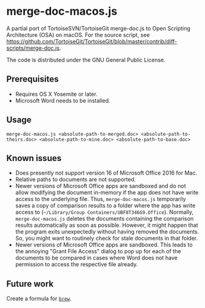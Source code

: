 # merge-doc-macos.js

A partial port of TortoiseSVN/TortoiseGit merge-doc.js to Open Scripting Architecture (OSA) on macOS.
For the source script, see https://github.com/TortoiseGit/TortoiseGit/blob/master/contrib/diff-scripts/merge-doc.js.

The code is distributed under the GNU General Public License. 

## Prerequisites

* Requires OS X Yosemite or later.
* Microsoft Word needs to be installed.

## Usage 

`merge-doc-macos.js <absolute-path-to-merged.doc> <absolute-path-to-theirs.doc> <absolute-path-to-mine.doc> <absolute-path-to-base.doc>`

## Known issues

* Does presently not support version 16 of Microsoft Office 2016 for Mac.
* Relative paths to documents are not supported.
* Newer versions of Microsoft Office apps are sandboxed and do not allow modifying the document in-memory if the app does not have write access to the underlying file. Thus, `merge-doc-macos.js` temporarily saves a copy of comparison results to a folder where the app has write access to (`~/Library/Group Containers/UBF8T346G9.Office`). Normally, `merge-doc-macos.js` deletes the documents containing the comparison results automatically as soon as possible. However, it might happen that the program exits unexpectedly without having removed the documents. So, you might want to routinely check for stale documents in that folder.
* Newer versions of Microsoft Office apps are sandboxed. This leads to the annoying
"Grant File Access" dialog to pop up for each of the documents to be compared in cases
where Word does not have permission to access the respective file already.

## Future work

Create a formula for [`brew`](https://github.com/Homebrew).
